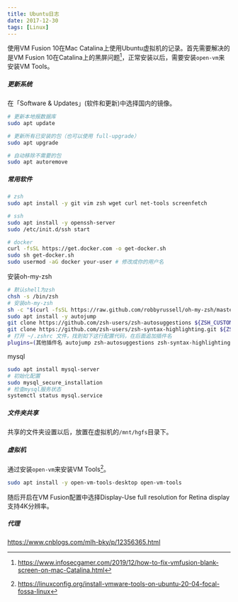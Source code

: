 ```yaml
---
title: Ubuntu日志 
date: 2017-12-30
tags: [Linux]
---
```



使用VM Fusion 10在Mac Catalina上使用Ubuntu虚拟机的记录。首先需要解决的是VM Fusion 10在Catalina上的黑屏问题[^2]，正常安装以后，需要安装`open-vm`来安装VM Tools。

##### 更新系统

在「Software & Updates」(软件和更新)中选择国内的镜像。


```bash
# 更新本地报数据库
sudo apt update

# 更新所有已安装的包（也可以使用 full-upgrade）
sudo apt upgrade

# 自动移除不需要的包
sudo apt autoremove
```

##### 常用软件

```bash
# zsh
sudo apt install -y git vim zsh wget curl net-tools screenfetch

# ssh
sudo apt install -y openssh-server
sudo /etc/init.d/ssh start

# docker
curl -fsSL https://get.docker.com -o get-docker.sh
sudo sh get-docker.sh
sudo usermod -aG docker your-user # 修改成你的用户名
```

安装oh-my-zsh

```bash
# 默认shell为zsh
chsh -s /bin/zsh
# 安装oh-my-zsh
sh -c "$(curl -fsSL https://raw.github.com/robbyrussell/oh-my-zsh/master/tools/install.sh)"
sudo apt install -y autojump
git clone https://github.com/zsh-users/zsh-autosuggestions ${ZSH_CUSTOM:-~/.oh-my-zsh/custom}/plugins/zsh-autosuggestions
git clone https://github.com/zsh-users/zsh-syntax-highlighting.git ${ZSH_CUSTOM:-~/.oh-my-zsh/custom}/plugins/zsh-syntax-highlighting
# 打开 ~/.zshrc 文件，找到如下这行配置代码，在后面追加插件名
plugins=(其他插件名 autojump zsh-autosuggestions zsh-syntax-highlighting)
```


mysql

```bash
sudo apt install mysql-server
# 初始化配置
sudo mysql_secure_installation
# 检查mysql服务状态
systemctl status mysql.service
```


##### 文件夹共享

共享的文件夹设置以后，放置在虚拟机的`/mnt/hgfs`目录下。

##### 虚拟机

通过安装`open-vm`来安装VM Tools[^1]。

```bash
sudo apt install -y open-vm-tools-desktop open-vm-tools
```

随后开启在VM Fusion配置中选择Display-Use full resolution for Retina display支持4K分辨率。

##### 代理

https://www.cnblogs.com/mlh-bky/p/12356365.html

[^1]: https://linuxconfig.org/install-vmware-tools-on-ubuntu-20-04-focal-fossa-linux
[^2]: https://www.infosecgamer.com/2019/12/how-to-fix-vmfusion-blank-screen-on-mac-Catalina.html
